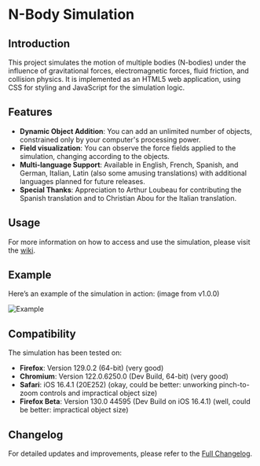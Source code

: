 # N-Body Simulation

## Introduction

This project simulates the motion of multiple bodies (N-bodies) under the influence of gravitational forces, electromagnetic forces, fluid friction, and collision physics. It is implemented as an HTML5 web application, using CSS for styling and JavaScript for the simulation logic.

## Features

- **Dynamic Object Addition**: You can add an unlimited number of objects, constrained only by your computer's processing power.
- **Field visualization**: You can observe the force fields applied to the simulation, changing according to the objects.
- **Multi-language Support**: Available in English, French, Spanish, and German, Italian, Latin (also some amusing translations) with additional languages planned for future releases.
- **Special Thanks**: Appreciation to Arthur Loubeau for contributing the Spanish translation and to Christian Abou for the Italian translation.

## Usage

For more information on how to access and use the simulation, please visit the [wiki](https://github.com/Wartets/N-Body-Problem/wiki#n-body-simulation-wiki).

## Example

Here’s an example of the simulation in action: (image from v1.0.0)

![Example](https://github.com/user-attachments/assets/d24260e7-9659-4b81-8771-bceb32ab6217)

## Compatibility

The simulation has been tested on:
- **Firefox**: Version 129.0.2 (64-bit) (very good)
- **Chromium**: Version 122.0.6250.0 (Dev Build, 64-bit) (very good)
- **Safari**: iOS 16.4.1 (20E252) (okay, could be better: unworking pinch-to-zoom controls and impractical object size)
- **Firefox Beta**: Version 130.0 44595 (Dev Build on iOS 16.4.1) (well, could be better: impractical object size)

## Changelog

For detailed updates and improvements, please refer to the [Full Changelog](https://github.com/Wartets/N-Body-Problem/blob/main/Changelog.md).
